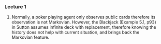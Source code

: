 ### Lecture 1
1. Normally, a poker playing agent only observes public cards therefore its observation is not Markovian. However, the Blackjack (Example 5.1, p93) in Sutton assumes infinite deck with replacement, therefore knowing the history does not help with current situation, and brings back the Markovian feature. 